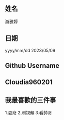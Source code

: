 姓名
----
游雅婷

日期
----
yyyy/mm/dd
2023/05/09

Github Username
---------------
Cloudia960201
---------------
我最喜歡的三件事
---------------
1.耍廢 2.刷視頻 3.看帥哥
